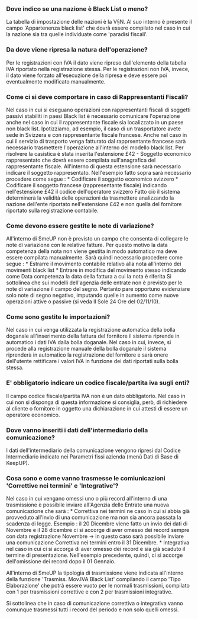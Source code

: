 ### Dove indico se una nazione è Black List o meno?

La tabella di impostazione delle nazioni è la V§N. Al suo interno è presente il campo 'Appartenenza black list' che dovrà essere compilato nel caso in cui la nazione sia tra quelle individuate come 'paradisi fiscali'.

### Da dove viene ripresa la natura dell'operazione?

Per le registrazioni con IVA il dato viene ripreso dall'elemento della tabella IVA riportato nella registrazione stessa. Per le registrazioni non IVA, invece, il dato viene forzato all'esecuzione della ripresa e deve essere poi eventualmente modificato manualmente.

### Come ci si deve comportare in caso di Rappresentanti Fiscali?

Nel caso in cui si eseguano operazioni con rappresentanti fiscali di soggetti passivi stabiliti in paesi Black list è necessario comunicare l'operazione anche nel caso in cui il rappresentante fiscale sia localizzato in un paese non black list. Ipotizziamo, ad esempio, il caso di un trasportatore avete sede in Svizzera e con rappresentante fiscale francese. Anche nel caso in cui il servizio di trasporto venga fatturato dal rapprsentante francese sarà necessario trasmettere l'operazione all'interno del modello black list.
Per risolvere la casistica è stata inserita l'estensione £42 - Soggetto economico rappresentato che dovrà essere compilata sull'anagrafica del rappresentante fiscale. All'interno di questa estensione sarà necessario indicare il soggetto rappresentato.
Nell'esempio fatto sopra sarà necessario procedere come segue : 
 \* Codificare il soggetto economico svizzero
 \* Codificare il soggetto francese (rappresentante fiscale) indicando nell'estensione £42 il codice dell'operatore svizzero
Fatto ciò il sistema determinerà la validità delle operazioni da trasmettere analizzando la nazione dell'ente riportato nell'estensione £42 e non quella del fornitore riportato sulla registrazione contabile.

### Come devono essere gestite le note di variazione?

All'interno di SmeUP non è previsto un campo che consenta di collegare le note di variazione con le relative fatture. Per questo motivo la data competenza della nota non viene gestita in modo automatico ma deve essere compilata manualmente. Sarà quindi necessario procedere come segue : 
 \* Estrarre il movimento contabile relativo alla nota all'interno dei movimenti black list
 \* Entrare in modifica del movimento stesso indicando come Data competenza la data della fattura a cui la nota è riferita
Si sottolinea che sui modelli dell'agenzia delle entrate non è previsto per le note di variazione il campo del segno. Pertanto pare opportuno evidenziare solo note di segno negativo, imputando quelle in aumento come nuove operazioni attive o passive (si veda Il Sole 24 Ore del 02/11/10).

### Come sono gestite le importazioni?

Nel caso in cui venga utilizzata la registrazione automatica della bolla doganale all'inserimento della fattura del fornitore il sistema riprende in automatico i dati IVA dalla bolla doganale.
Nel caso in cui, invece, si procede alla registrazione manuale della bolla doganale il sistema riprenderà in automatico la registrazione del fornitore e sarà onere dell'utente rettificare i valori IVA in funzione dei dati riportati sulla bolla stessa.

### E' obbligatorio indicare un codice fiscale/partita iva sugli enti?

Il campo codice fiscale/partita IVA non è un dato obbligatorio. Nel caso in cui non si disponga di questa informazione si consiglia, però, di richiedere al cliente o fornitore in oggetto una dichiarazione in cui attesti di essere un operatore economico.

### Dove vanno inseriti i dati dell'intermediario della comunicazione?

I dati dell'intermediario della comunicazione vengono ripresi dal Codice Intermediario indicato nei Parametri fissi azienda (menù Dati di Base di KeepUP).

### Cosa sono e come vanno trasmesse le comiunicazioni 'Correttive nei termini' e 'Integrative'?

Nel caso in cui vengano omessi uno o più record all'interno di una trasmissione è possibile inviare all'Agenzia delle Entrate una nuova comunicazione che sarà : 
 \* Correttiva nei termini ne caso in cui si abbia già provveduto all'invio di una comunicazione ma non sia ancora passata la scadenza di legge. Esempio :  il 20 Dicembre viene fatto un invio dei dati di Novembre e il 28 dicembre ci si accorge di aver omesso dei record sempre con data registrazione Novembre -> in questo caso sarà possibile inviare una comunicazione  Correttiva nei termini entro il 31 Dicembre.
 \* Integrativa nel caso in cui ci si accorga di aver omesso dei record e sia già scaduto il termine di presentazione. Nell'esempio precedente, quindi, ci si accorge dell'omissione dei record dopo il 01 Gennaio.

All'interno di SmeUP la tipologia di trasmissione viene indicata all'interno della funzione 'Trasmiss. Mov.IVA Black List' compilando il campo 'Tipo Elaborazione' che potrà essere vuoto per le normali trasmissioni, compilato con 1 per trasmissioni correttive e con 2 per trasmissioni integrative.

Si sottolinea che in caso di comunicazione correttiva o integrativa vanno comunque trasmessi tutti i record del periodo e non solo quelli omessi.

